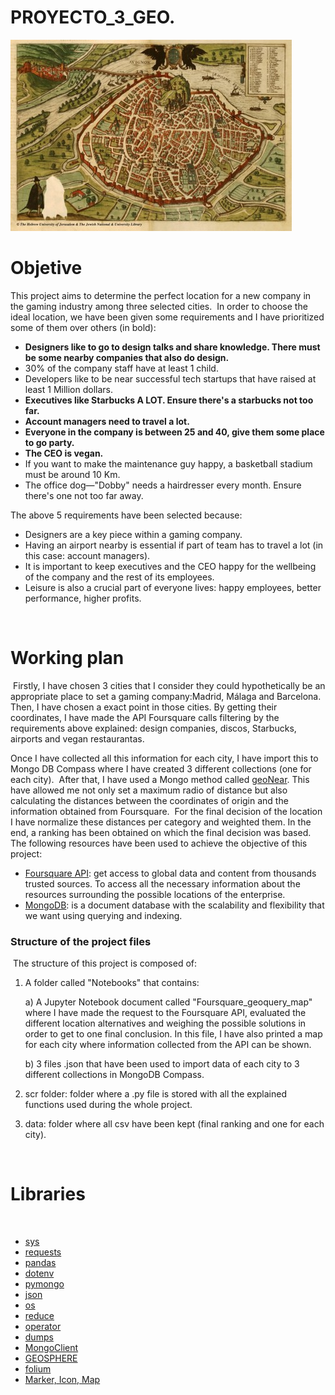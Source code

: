 # PROYECTO_3_GEO.
![portada](mapa_foto.jpg)

# Objetive
This project aims to determine the perfect location for a new company in the gaming industry among three selected cities. 
​
In order to choose the ideal location, we have been given some requirements and I have prioritized some of them over others (in bold):
- **Designers like to go to design talks and share knowledge. There must be some nearby companies that also do design.**
- 30% of the company staff have at least 1 child.
- Developers like to be near successful tech startups that have raised at least 1 Million dollars.
- **Executives like Starbucks A LOT. Ensure there's a starbucks not too far.**
- **Account managers need to travel a lot.**
- **Everyone in the company is between 25 and 40, give them some place to go party.**
- **The CEO is vegan.**
- If you want to make the maintenance guy happy, a basketball stadium must be around 10 Km.
- The office dog—"Dobby" needs a hairdresser every month. Ensure there's one not too far away.

The above 5 requirements have been selected because:
-  Designers are a key piece within a gaming company.
-  Having an airport nearby is essential if part of team has to travel a lot (in this case: account managers).
-  It is important to keep executives and the CEO happy for the wellbeing of the company and the rest of its employees. 
- Leisure is also a crucial part of everyone lives: happy employees, better performance, higher profits.

​
# Working plan 
​
Firstly, I have chosen 3 cities that I consider they could hypothetically be an appropriate place to set a gaming company:Madrid, Málaga and Barcelona.
​
Then, I have chosen a exact point in those cities. By getting their coordinates, I have made the API Foursquare calls filtering by the requirements above explained: design companies, discos, Starbucks, airports and vegan restaurantas.

Once I have collected all this information for each city, I have import this to Mongo DB Compass where I have created 3 different collections (one for each city). 
​
After that, I have used a Mongo method called [geoNear](https://docs.mongodb.com/manual/reference/operator/aggregation/geoNear/). This have allowed me not only set a maximum radio of distance but also calculating the distances between the coordinates of origin and the information obtained from Foursquare.
​
For the final decision of the location I have normalize these distances per category and weighted them. In the end, a ranking has been obtained on which the final decision was based. 
​
The following resources have been used to achieve the objective of this project: 
​
-  [Foursquare API](https://foursquare.com/): get access to global data and  content from thousands trusted sources. To access all the necessary information about the resources surrounding the possible locations of the enterprise. 
- [MongoDB](https://www.mongodb.com/): is a document database with the scalability and flexibility that we want using querying and indexing.
​
​
### Structure of the project files
​
The structure of this project is composed of:
 1. A folder called "Notebooks" that contains: 

    a) A Jupyter Notebook document called "Foursquare_geoquery_map" where I have made the request to the Foursquare API, evaluated the different location alternatives and weighing the possible solutions in order to get to one final conclusion. In this file, I have also printed a map for each city where information collected from the API can be shown.  

    b) 3 files .json that have been used to import data of each city to 3 different collections in MongoDB Compass.

    
 2. scr folder: folder where a .py file is stored with all the explained functions used during the whole project.  
 3. data: folder where all csv have been kept (final ranking and one for each city).
 
​
# Libraries
​
- [sys](https://docs.python.org/3/library/sys.html)
- [requests](https://pypi.org/project/requests/2.7.0/)
- [pandas](https://pandas.pydata.org/)
- [dotenv](https://pypi.org/project/python-dotenv/)
- [pymongo](https://www.mongodb.com/2)
- [json](https://docs.python.org/3/library/json.html)
- [os](https://docs.python.org/3/library/os.html)
- [reduce](https://docs.python.org/3/library/functools.html)
- [operator](https://docs.python.org/3/library/operator.html)
- [dumps](https://pymongo.readthedocs.io/en/stable/api/bson/json_util.html)
- [MongoClient](https://www.mongodb.com/)
- [GEOSPHERE](https://www.mongodb.com/) 
- [folium](https://pypi.org/project/folium)
- [Marker, Icon, Map](https://matplotlib.org/stable/api/_as_gen/matplotlib.pyplot.plot.html)


